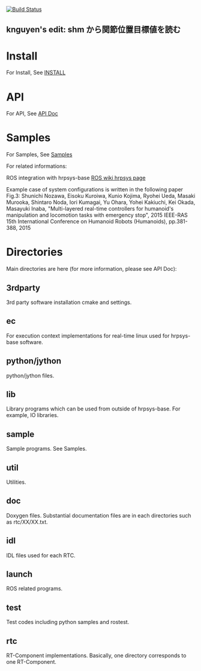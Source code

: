 [![Build Status](https://travis-ci.org/fkanehiro/hrpsys-base.svg?branch=master)](https://travis-ci.org/fkanehiro/hrpsys-base)

## knguyen's edit: shm から関節位置目標値を読む

# Install

For Install, See [INSTALL](https://raw.githubusercontent.com/fkanehiro/hrpsys-base/master/INSTALL)

# API

For API, See [API Doc](http://fkanehiro.github.io/hrpsys-base/)

# Samples

For Samples, See [Samples](https://github.com/fkanehiro/hrpsys-base/tree/master/sample)

For related informations:

ROS integration with hrpsys-base [ROS wiki hrpsys page](http://wiki.ros.org/rtmros_common/Tutorials/GettingStart)

Example case of system configurations is written in the following paper Fig.3:
Shunichi Nozawa, Eisoku Kuroiwa, Kunio Kojima, Ryohei Ueda, Masaki Murooka, Shintaro Noda,
Iori Kumagai, Yu Ohara, Yohei Kakiuchi, Kei Okada, Masayuki Inaba, 
"Multi-layered real-time controllers for humanoid's manipulation and locomotion tasks with emergency stop",
2015 IEEE-RAS 15th International Conference on Humanoid Robots (Humanoids), pp.381-388, 2015

# Directories
Main directories are here (for more information, please see API Doc):
## 3rdparty
3rd party software installation cmake and settings.
## ec
For execution context implementations for real-time linux used for hrpsys-base software.
## python/jython
python/jython files.
## lib
Library programs which can be used from outside of hrpsys-base.
For example, IO libraries.
## sample
Sample programs. See Samples.
## util
Utilities.
## doc
Doxygen files.
Substantial documentation files are in each directories such as rtc/XX/XX.txt.
## idl
IDL files used for each RTC.
## launch
ROS related programs.
## test
Test codes including python samples and rostest.
## rtc
RT-Component implementations.
Basically, one directory corresponds to one RT-Component.
